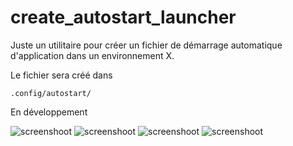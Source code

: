 # create_autostart_launcher

Juste un utilitaire pour créer un fichier de démarrage automatique d'application dans un environnement X.

Le fichier sera créé dans 

```.config/autostart/```


En développement



![screenshoot](https://cbiot.fr/site/launcher_001.png)
![screenshoot](https://cbiot.fr/site/launcher_002.png)
![screenshoot](https://cbiot.fr/site/launcher_003.png)
![screenshoot](https://cbiot.fr/site/launcher_004.png)

